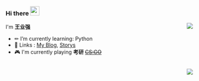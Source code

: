 ### Hi there <img src="https://media.giphy.com/media/hvRJCLFzcasrR4ia7z/giphy.gif" width="25px">

<a href="#">
  <img align="right" src="https://github-readme-stats.vercel.app/api?username=WangYeQianger&show_icons=true">

</a>

I'm **王业强**

- ✏ I’m currently learning: Python
- 💬 Links : [My Blog](https://yzyyz.top), [Storys](https://storys.yzyyz.top)
- 🎮 I'm currently playing **考研** ~~[CS:GO](https://store.steampowered.com/app/730/CounterStrike_Global_Offensive/)~~



<br>
<a href="#" style="">
  <img align="right" src="https://github-readme-stats.vercel.app/api/top-langs/?username=WangYeQianger&layout=compact">
</a>
